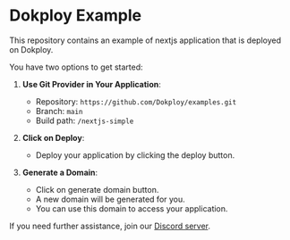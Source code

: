 # Dokploy Example

This repository contains an example of nextjs application that is deployed on Dokploy.

You have two options to get started:


1. **Use Git Provider in Your Application**:
   - Repository: `https://github.com/Dokploy/examples.git`
   - Branch: `main`
   - Build path: `/nextjs-simple`

4. **Click on Deploy**:
   - Deploy your application by clicking the deploy button.

5. **Generate a Domain**:
    - Click on generate domain button.
    - A new domain will be generated for you.
    - You can use this domain to access your application.

    
If you need further assistance, join our [Discord server](https://discord.com/invite/2tBnJ3jDJc).
